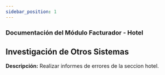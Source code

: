 ```yaml
---
sidebar_position: 1
---
```


### Documentación del Módulo Facturador - Hotel

## Investigación de Otros Sistemas

**Descripción:**
Realizar informes de errores de la seccion hotel.